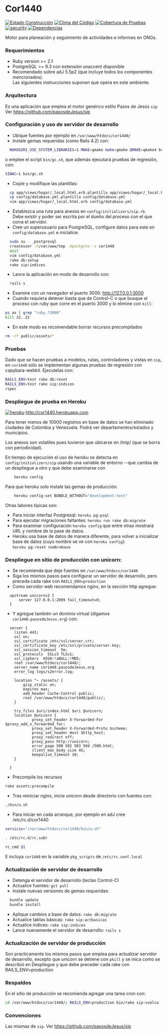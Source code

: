 # Cor1440
[![Estado Construcción](https://api.travis-ci.org/pasosdeJesus/cor1440.svg?branch=master)](https://travis-ci.org/pasosdeJesus/cor1440) [![Clima del Código](https://codeclimate.com/github/pasosdeJesus/cor1440/badges/gpa.svg)](https://codeclimate.com/github/pasosdeJesus/cor1440) [![Cobertura de Pruebas](https://codeclimate.com/github/pasosdeJesus/cor1440/badges/coverage.svg)](https://codeclimate.com/github/pasosdeJesus/cor1440) [![security](https://hakiri.io/github/pasosdeJesus/cor1440/master.svg)](https://hakiri.io/github/pasosdeJesus/cor1440/master) [![Dependencias](https://gemnasium.com/pasosdeJesus/cor1440.svg)](https://gemnasium.com/pasosdeJesus/cor1440) 


Motor para planeación y seguimiento de actividades e informes en ONGs.


### Requerimientos
* Ruby version >= 2.1
* PostgreSQL >= 9.3 con extensión unaccent disponible
* Recomendado sobre adJ 5.5p2 (que incluye todos los componentes mencionados).  
  Las siguientes instrucciones suponen que opera en este ambiente.


### Arquitectura

Es una aplicación que emplea el motor genérico estilo Pasos de Jesús ```sip```
Ver https://github.com/pasosdeJesus/sip


### Configuración y uso de servidor de desarrollo
* Ubique fuentes por ejemplo en ```/var/www/htdocs/cor1440/```
* Instale gemas requeridas (como Rails 4.2) con:
```sh
  NOKOGIRI_USE_SYSTEM_LIBRARIES=1 MAKE=gmake make=gmake QMAKE=qmake4 bundle install
```
o emplee el script ```bin/gc.sh```, que además ejecutará pruebas de regresión, 
con:
```sh
SINAC=1 bin/gc.sh
```
* Copie y modifique las plantillas:
```sh
  cp app/views/hogar/_local.html.erb.plantilla app/views/hogar/_local.html.erb
  cp config/database.yml.plantilla config/database.yml
  vim app/views/hogar/_local.html.erb config/database.yml
```
* Establezca una ruta para anexos en ```config/initializers/sip.rb```.  
  Debe existir y poder ser escrita por el dueño del proceso con el que corra 
  el servidor.
* Cree un superusuario para PostgreSQL, configure datos para este en
  ```config/database.yml``` e inicialice:
```sh
  sudo su - _postgresql
  createuser -h/var/www/tmp -Upostgres -s cor1440
  exit
  vim config/database.yml
  rake db:setup
  rake sip:indices
```
* Lance la aplicación en modo de desarrollo con:
```sh
  rails s
```
* Examine con un navegador el puerto 3000: http://127.0.0.1:3000
* Cuando requiera detener basta que de Control-C o que busque el
  proceso con ruby que corre en el puerto 3000 y lo elimine con ```kill```:
```sh
ps ax | grep "ruby.*3000"
kill 32..22
```
* En este modo es recomendable borrar recursos precompilados 
```sh
rm -rf public/assets/*
```

### Pruebas

Dado que se hacen pruebas a modelos, rutas, controladores y vistas en 
```sip```, en ```cor1440``` sólo se implementan algunas pruebas 
de regresión con capybara-webkit.  Ejecutelas con:

```sh
RAILS_ENV=test rake db:reset
RAILS_ENV=test rake sip:indices
rspec
```

### Despliegue de prueba en Heroku

[![heroku](https://www.herokucdn.com/deploy/button.svg)](http://cor1440.herokuapp.com) http://cor1440.herokuapp.com

Para tener menos de 10000 registros en base de datos se han eliminado ciudades 
de Colombia y Venezuela. Podrá ver departamentos/estados y municipios.

Los anexos son volatiles pues tuvieron que ubicarse en /tmp/ (que se 
borra con periodicidad).

En tiempo de ejecución el uso de heroku se detecta en 
```config/initializers/sip``` usando una variable de entorno 
--que cambia de un despliegue a otro y que debe examinarse con 
```sh
	heroku config
```
Para que heroku solo instale las gemas de producción:
```sh
	heroku config:set BUNDLE_WITHOUT="development:test"
```

Otras labores tipicas son:
* Para iniciar interfaz Postgresql: ```heroku pg:psql```
* Para ejecutar migraciones faltantes: ```heroku run rake db:migrate```
* Para examinar configuración ```heroku config``` que entre otras mostrará URL 
  y nombre de la pase de datos.
* Heroku usa base de datos de manera diferente, para volver a inicializar base 
  de datos (cuyo nombre se ve con ```heroku config```):  
  ```heroku pg:reset nombrebase```

### Despliegue en sitio de producción con unicorn:

* Se recomienda que deje fuentes en ```/var/www/htdocs/cor1440```
* Siga los mismos pasos para configurar un servidor de desarrollo, pero
  preceda cada rake con ```RAILS_ENV=production```
* Como servidor web recomendamos nginx, en la sección http agregue:
```
  upstream unicorns2 {
	  server 127.0.0.1:2009 fail_timeout=0;
  }
```
* Y agregue también un dominio virtual (digamos `cor1440.pasosdeJesus.org`) con:
```
  server {
    listen 443;
    ssl on;
    ssl_certificate /etc/ssl/server.crt;
    ssl_certificate_key /etc/ssl/private/server.key;
    ssl_session_timeout  5m;
    ssl_protocols  SSLv3 TLSv1;
    ssl_ciphers  HIGH:!aNULL:!MD5;
    root /var/www/htdocs/cor1440/;
    server_name cor1440.pasosdeJesus.org
    error_log logs/s2error.log;

    location ^~ /assets/ {
        gzip_static on;
        expires max;
        add_header Cache-Control public;
        root /var/www/htdocs/cor1440/public/;
    }

    try_files $uri/index.html $uri @unicorn;
    location @unicorn {
            proxy_set_header X-Forwarded-For $proxy_add_x_forwarded_for;
            proxy_set_header X-Forwarded-Proto $scheme;
            proxy_set_header Host $http_host;
            proxy_redirect off;
            proxy_pass http://unicorn;
            error_page 500 502 503 504 /500.html;
            client_max_body_size 4G;
            keepalive_timeout 10;
    }

  }
```
* Precompile los recursos 
```sh 
rake assets:precompile
```
* Tras reiniciar nginx, inicie unicorn desde directorio con fuentes con:
```sh 
./bin/u.sh
```
* Para iniciar en cada arranque, por ejemplo en adJ cree /etc/rc.d/cor1440
```sh
servicio="/var/www/htdocs/cor1440/bin/u.sh"

. /etc/rc.d/rc.subr

rc_cmd $1
```
  E incluya ```cor1440``` en la variable ```pkg_scripts``` de ```/etc/rc.conf.local```

### Actualización de servidor de desarrollo

* Detenga el servidor de desarrollo (teclas Control-C)
* Actualice fuentes: ```git pull```
* Instale nuevas versiones de gemas requeridas: 
``` sh
  bundle update
  bundle install
```
* Aplique cambios a base de datos: ```rake db:migrate```
* Actualice tablas básicas: ```rake sip:actbasicas```
* Actualice índices: ```rake sip:indices```
* Lance nuevamente el servidor de desarrollo: ```rails s```

### Actualización de servidor de producción

Son practicamente los mismos pasos que emplea para actualizar servidor 
de desarrollo, excepto que unicorn se detiene con ```pkill``` y se inica
como se describió en Despliegue y que debe preceder cada rake con 
	RAILS_ENV=production

### Respaldos

En el sitio de producción se recomienda agregar una tarea cron con:

``` sh
cd /var/www/htdocs/cor1440/; RAILS_ENV=production bin/rake sip:vuelca 
```

### Convenciones

Las mismas de ```sip```.  Ver https://github.com/pasosdeJesus/sip
